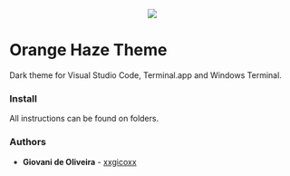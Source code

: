 <p align="center">
  <img src="https://i.imgur.com/q11gl6j.png">
</p>

#

# Orange Haze Theme
Dark theme for Visual Studio Code, Terminal.app and Windows Terminal.

### Install
All instructions can be found on folders.

### Authors
* **Giovani de Oliveira** - [xxgicoxx](https://github.com/xxgicoxx)